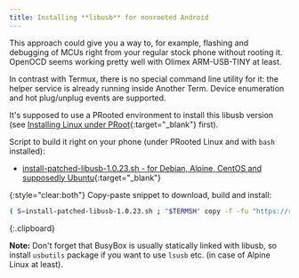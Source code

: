 ```yaml
---
title: Installing **libusb** for nonrooted Android
---
```

This approach could give you a way to, for example, flashing and debugging of MCUs right from your regular stock phone without rooting it.
OpenOCD seems working pretty well with Olimex ARM-USB-TINY at least.

In contrast with Termux, there is no special command line utility for it: the helper service is already running inside Another Term.
Device enumeration and hot plug/unplug events are supported.

It's supposed to use a PRooted environment to install this libusb version
(see [Installing Linux under PRoot](installing-linux-under-proot.html#main_content){:target="_blank"} first).

Script to build it right on your phone (under PRooted Linux and with `bash` installed):

* [install-patched-libusb-1.0.23.sh - for Debian, Alpine, CentOS and supposedly Ubuntu](https://github.com/green-green-avk/AnotherTerm-scripts/blob/master/install-patched-libusb-1.0.23.sh){:target="_blank"}

{:style="clear:both"}
Copy-paste snippet to download, build and install:
```sh
( S=install-patched-libusb-1.0.23.sh ; "$TERMSH" copy -f -fu "https://raw.githubusercontent.com/green-green-avk/AnotherTerm-scripts/master/$S" -tp . && chmod 755 $S && ./$S )
```
{:.clipboard}

**Note:** Don't forget that BusyBox is usually statically linked with libusb, so install `usbutils` package if you want to use `lsusb` etc.
(in case of Alpine Linux at least).
